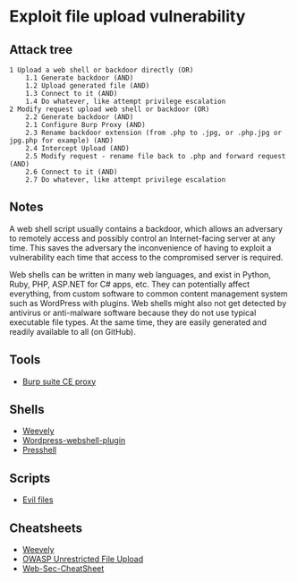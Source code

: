 # Exploit file upload vulnerability

## Attack tree

```text
1 Upload a web shell or backdoor directly (OR)
    1.1 Generate backdoor (AND)
    1.2 Upload generated file (AND)
    1.3 Connect to it (AND)
    1.4 Do whatever, like attempt privilege escalation
2 Modify request upload web shell or backdoor (OR)
    2.2 Generate backdoor (AND)
    2.1 Configure Burp Proxy (AND)
    2.3 Rename backdoor extension (from .php to .jpg, or .php.jpg or jpg.php for example) (AND)
    2.4 Intercept Upload (AND)
    2.5 Modify request - rename file back to .php and forward request (AND)
    2.6 Connect to it (AND)
    2.7 Do whatever, like attempt privilege escalation  
```

## Notes

A web shell script usually contains a backdoor, which allows an adversary to remotely access and 
possibly control an Internet-facing server at any time. This saves the adversary the 
inconvenience of having to exploit a vulnerability each time that access to the compromised server 
is required.

Web shells can be written in many web languages, and exist in Python, Ruby, PHP, ASP.NET for C# apps, etc. 
They can potentially affect everything, from custom software to common content management system such as WordPress 
with plugins. Web shells might also not get detected by antivirus or anti-malware software because they do not use
typical executable file types. At the same time, they are easily generated and readily available
to all (on GitHub).

## Tools

* [Burp suite CE proxy](https://portswigger.net/burp/documentation/desktop/getting-started/intercepting-http-traffic)

## Shells

* [Weevely](https://www.blackhatethicalhacking.com/tools/weevely/)
* [Wordpress-webshell-plugin](https://github.com/p0dalirius/Wordpress-webshell-plugin/)
* [Presshell](https://github.com/scheatkode/presshell)

## Scripts

* [Evil files](https://github.com/tymyrddin/nirridit)

## Cheatsheets

* [Weevely](https://tymyrddin.github.io/cheatsheets/docs/application/weevely.html)
* [OWASP Unrestricted File Upload](https://owasp.org/www-community/vulnerabilities/Unrestricted_File_Upload)
* [Web-Sec-CheatSheet](https://github.com/imran-parray/Web-Sec-CheatSheet/blob/master/File-Upload-test.txt)